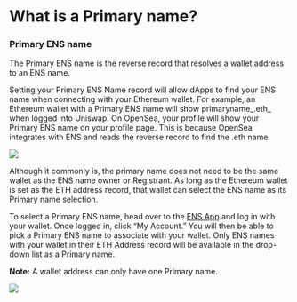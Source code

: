 # What is a Primary name?

### Primary ENS name

The Primary ENS name is the reverse record that resolves a wallet address to an ENS name.&#x20;

Setting your Primary ENS Name record will allow dApps to find your ENS name when connecting with your Ethereum wallet. For example, an Ethereum wallet with a Primary ENS name will show primaryname_.eth_ when logged into Uniswap. On OpenSea, your profile will show your Primary ENS name on your profile page. This is because OpenSea integrates with ENS and reads the reverse record to find the .eth name.

![](../../.gitbook/assets/what\_is\_a\_primary\_name\_1.png)

Although it commonly is, the primary name does not need to be the same wallet as the ENS name owner or Registrant. As long as the Ethereum wallet is set as the ETH address record, that wallet can select the ENS name as its Primary name selection.

To select a Primary ENS name, head over to the [ENS App](https://app.ens.domains) and log in with your wallet. Once logged in, click “My Account.” You will then be able to pick a Primary ENS name to associate with your wallet. Only ENS names with your wallet in their ETH Address record will be available in the drop-down list as a Primary name.

**Note:** A wallet address can only have one Primary name.

![](../../.gitbook/assets/what\_is\_a\_primary\_name\_2.png)
